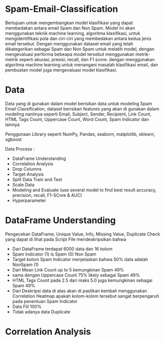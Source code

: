# Spam-Email-Classification

Bertujuan untuk mengembangkan model klasifikasi yang dapat membedakan antara email Spam dan Non Spam. Model ini akan menggunakan teknik machine learning, algoritma klasifikasi, untuk mengidentifikasi pola dan ciri-ciri yang membedakan antara kedua jenis email tersebut. Dengan menggunakan dataset email yang telah dikategorikan sebagai Spam dan Non Spam untuk melatih model, dengan mengevaluasi performa bebeapa model tersebut menggunakan metrik-metrik seperti akurasi, presisi, recall, dan F1 score.
dengan menggunakan algoritma machine learning untuk menangani masalah klasifikasi email, dan pembuatan model juga mengevaluasi model klasifikasi.


# Data

Data yang di gunakan dalam model berisikan data untuk modeling Spam Email Classification, dataset berisikan features yang akan di gunakan dalam modeling nantinya seperti
Email, Subject, Sender, Recipient, Link Count, HTML Tags Count, Uppercase Count, Word Count, Spam Indicator dan lainnya

Penggunaan Library seperti NumPy, Pandas, seaborn, matplotlib, sklearn, xgboost

Data Process :
- DataFrame Understanding
- Correlation Analysis
- Drop Columns
- Target Analysis
- Split Data Train and Test
- Scale Data
- Modeling and Evaluate (use several model to find best result accuracy, precision, recall, F1-SCore & AUC)
- Hyperparameter

# DataFrame Understanding

Pengecekan DataFrame, Unique Value, Info, Missing Value, Duplicate Check yang dapat di lihat pada Script File mendeskripsikan bahwa

- Dari DataFrame terdapat 6000 data dan 16 kolom
- Spam Indicator (1) is Spam (0) Non Spam
- Target kolom Spam Indicator menjelaskan bahwa 50% data adalah NonSpam (1)
- Dari Mean Link Count up to 5 kemungkinan Spam 49%
- sama dengen Uppercase Count 75% likely sebagai Spam 49%
- HTML Tags Count pada 2.5 dari maks 5.0 juga kemungkinan sebagai Spam 49%
- Dari Deskripsi data di atas akan di pastikan kembali menggunakan Correlation Heatmap apakah kolom-kolom tersebut sangat berpengaruh pada penentuan Spam Indicator
- Data Fill 100%
- Tidak adanya data Duplicate

# Correlation Analysis


